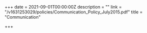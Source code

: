 +++
date = 2021-09-01T00:00:00Z
description = ""
link = "/v1631253029/policies/Communication_Policy_July2015.pdf"
title = "Communication"

+++
